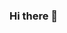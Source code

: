 ### Hi there 👋

<!--
**koushik7074/koushik7074** is a ✨ _special_ ✨ repository because its `README.md` (this file) appears on your GitHub profile.

Here are some ideas to get you started:

- 🔭 I’m currently working on ...building up my GitHub profile with data-science projects
- 🌱 I’m currently learning ...Exploratory Data Analysis( EDA ) with Python, Supervised and Unsupervised Machine Learning Algorithms, Neural Network etc. 
- 👯 I’m looking to collaborate on ...Real World data-science projects
- 🤔 I’m looking for help with ...
- 💬 Ask me about ...anything data-science related, and I'll be happy to help you out. I love discussing about this!
- 📫 How to reach me: ...bkoushik81@gmail.com or connect on LinkedIn
- 😄 Pronouns: ...
- ⚡ Fun fact: ...
-->
